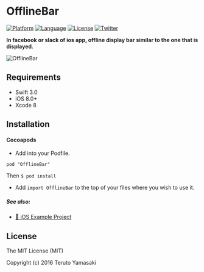 # OfflineBar
 
[![Platform](http://img.shields.io/badge/platform-ios-blue.svg?style=flat
             )](https://developer.apple.com/iphone/index.action)
[![Language](http://img.shields.io/badge/language-swift-brightgreen.svg?style=flat
             )](https://developer.apple.com/swift)
[![License](http://img.shields.io/badge/license-MIT-lightgrey.svg?style=flat
            )](http://mit-license.org)
[![Twitter](https://img.shields.io/badge/twitter-@snoozelag-blue.svg?style=flat)](http://twitter.com/snoozelag)

**In facebook or slack of ios app, offline display bar similar to the one that is displayed.**

![OfflineBar](https://github.com/terutoyamasaki/OfflineBar/blob/master/README_resources/OfflineBar20170509.gif)

## Requirements ##
* Swift 3.0
* iOS 8.0+
* Xcode 8

## Installation ##
#### Cocoapods ####
- Add into your Podfile.

```:Podfile
pod "OfflineBar"
```

Then `$ pod install`
- Add `import OfflineBar` to the top of your files where you wish to use it.

##### See also:  
- [:link: iOS Example Project](https://github.com/terutoyamasaki/OfflineBar/tree/master/Example/OfflineBarExample)

## License ##

The MIT License (MIT)

Copyright (c) 2016 Teruto Yamasaki
